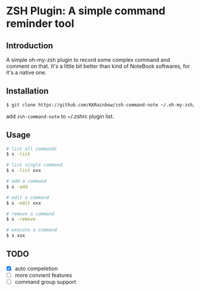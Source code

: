 # ZSH Plugin: A simple command reminder tool

## Introduction

A simple oh-my-zsh plugin to record some complex command and comment on that. It's a little bit better than kind of 
NoteBook softwares, for it's a native one.


## Installation

```bash
$ git clone https://github.com/KKRainbow/zsh-command-note ~/.oh-my-zsh/custom/plugins/zsh-command-note
```

add `` zsh-command-note `` to ~/.zshrc plugin list.


## Usage

```bash
# list all commands
$ s -list

# list single command
$ s -list xxx

# add a command
$ s -add

# edit a command
$ s -edit xxx

# remove a command
$ s -remove

# execute a command
$ s xxx
```

## TODO

- [x] auto compeletion
- [ ] more convient features
- [ ] command group support
